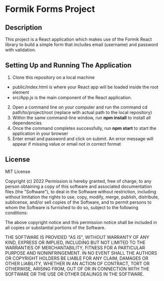 # Formik Forms Project

## Description
This project is a React application which makes use of the Formik React library to build a simple form that includes email (username) and password with validation.

## Setting Up and Running The Application
1) Clone this repository on a local machine
  - public/index.html is where your React app will be loaded inside the root element
  - src/App.js is the main component of the React application.
2) Open a command line on your computer and run the command cd path/to/project/root (replace with actual path to the local repository)
3) Within the same command-line window, run <b>npm install</b> to install all dependencies
4) Once the command completes successfully, run <b>npm start</b> to start the application in your browser
5) Enter email and password and click on submit.  An error message will appear if missing value or email not in correct format

## License

MIT License

Copyright (c) 2022
Permission is hereby granted, free of charge, to any person obtaining a copy of this software and associated documentation files (the "Software"), to deal in the Software without restriction, including without limitation the rights to use, copy, modify, merge, publish, distribute, sublicense, and/or sell copies of the Software, and to permit persons to whom the Software is furnished to do so, subject to the following conditions:

The above copyright notice and this permission notice shall be included in all copies or substantial portions of the Software.

THE SOFTWARE IS PROVIDED "AS IS", WITHOUT WARRANTY OF ANY KIND, EXPRESS OR IMPLIED, INCLUDING BUT NOT LIMITED TO THE WARRANTIES OF MERCHANTABILITY, FITNESS FOR A PARTICULAR PURPOSE AND NONINFRINGEMENT. IN NO EVENT SHALL THE AUTHORS OR COPYRIGHT HOLDERS BE LIABLE FOR ANY CLAIM, DAMAGES OR OTHER LIABILITY, WHETHER IN AN ACTION OF CONTRACT, TORT OR OTHERWISE, ARISING FROM, OUT OF OR IN CONNECTION WITH THE SOFTWARE OR THE USE OR OTHER DEALINGS IN THE SOFTWARE.
